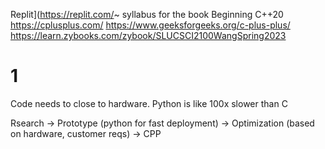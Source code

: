Replit](https://replit.com/~
syllabus for the book Beginning C++20
https://cplusplus.com/
https://www.geeksforgeeks.org/c-plus-plus/
https://learn.zybooks.com/zybook/SLUCSCI2100WangSpring2023


# 1

Code needs to close to hardware. Python is like 100x slower than C

Rsearch -> Prototype (python for fast deployment) -> Optimization (based on hardware, customer reqs) -> CPP